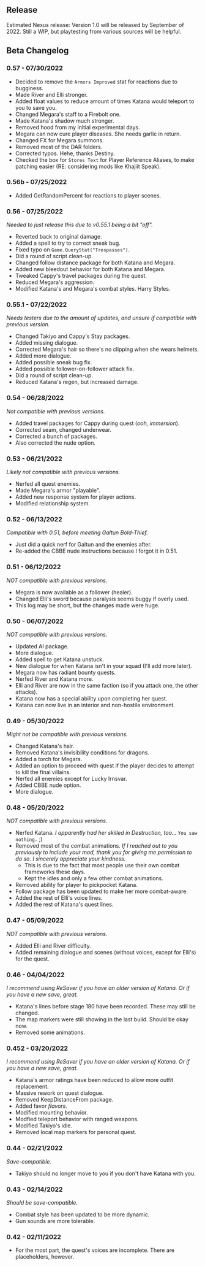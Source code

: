 ## Release

Estimated Nexus release: 
Version 1.0 will be released by September of 2022. Still a WIP, but playtesting from various sources will be helpful.

## Beta Changelog

### 0.57 - 07/30/2022
- Decided to remove the `Armors Improved` stat for reactions due to bugginess.
- Made River and Elli stronger.
- Added float values to reduce amount of times Katana would teleport to you to save you.
- Changed Megara's staff to a Firebolt one.
- Made Katana's shadow much stronger.
- Removed hood from my initial experimental days.
- Megara can now cure player diseases. She needs garlic in return.
- Changed FX for Megara summons.
- Removed most of the DAR folders.
- Corrected typos. Hehe, thanks Destiny.
- Checked the box for `Stores Text` for Player Reference Aliases, to make patching easier (RE: considering mods like Khajiit Speak).

### 0.56b - 07/25/2022
- Added GetRandomPercent for reactions to player scenes.

### 0.56 - 07/25/2022
*Needed to just release this due to v0.55.1 being a bit "off".*
- Reverted back to original damage.
- Added a spell to try to correct sneak bug.
- Fixed typo on `Game.QueryStat("Trespasses")`.
- Did a round of script clean-up.
- Changed follow distance package for both Katana and Megara.
- Added new bleedout behavior for both Katana and Megara.
- Tweaked Cappy's travel packages during the quest.
- Reduced Megara's aggression.
- Modified Katana's and Megara's combat styles. Harry Styles.

### 0.55.1 - 07/22/2022
*Needs testers due to the amount of updates, and unsure if compatible with previous version.*
- Changed Takiyo and Cappy's Stay packages.
- Added missing dialogue.
- Corrected Megara's hair so there's no clipping when she wears helmets.
- Added more dialogue.
- Added possible sneak bug fix.
- Added possible follower-on-follower attack fix.
- Did a round of script clean-up.
- Reduced Katana's regen, but increased damage.

### 0.54 - 06/28/2022
*Not compatible with previous versions.*
- Added travel packages for Cappy during quest (*ooh, immersion*).
- Corrected seam, changed underwear.
- Corrected a bunch of packages.
- Also corrected the nude option.

### 0.53 - 06/21/2022
*Likely not compatible with previous versions.*
- Nerfed all quest enemies. 
- Made Megara's armor "playable".
- Added new response system for player actions.
- Modified relationship system.

### 0.52 - 06/13/2022
*Compatible with 0.51, before meeting Galtun Bold-Thief.*
- Just did a quick nerf for Galtun and the enemies after.
- Re-added the CBBE nude instructions because I forgot it in 0.51.

### 0.51 - 06/12/2022
*NOT compatible with previous versions.*
- Megara is now available as a follower (healer). 
- Changed Elli's sword because paralysis seems buggy if overly used.
- This log may be short, but the changes made were huge.

### 0.50 - 06/07/2022
*NOT compatible with previous versions.*
- Updated AI package.
- More dialogue.
- Added spell to get Katana unstuck.
- New dialogue for when Katana isn't in your squad (I'll add more later).
- Megara now has radiant bounty quests.
- Nerfed River and Katana more.
- Elli and River are now in the same faction (so if you attack one, the other attacks).
- Katana now has a special ability upon completing her quest. 
- Katana can now live in an interior and non-hostile environment.

### 0.49 - 05/30/2022
*Might not be compatible with previous versions.*
- Changed Katana's hair.
- Removed Katana's invisibility conditions for dragons.
- Added a torch for Megara.
- Added an option to proceed with quest if the player decides to attempt to kill the final villains.
- Nerfed all enemies except for Lucky Irnsvar.
- Added CBBE nude option.
- More dialogue.

### 0.48 - 05/20/2022
*NOT compatible with previous versions.*
- Nerfed Katana. *I apparently had her skilled in Destruction, too...* `You saw nothing.` ;)
- Removed most of the combat animations. *If I reached out to you previously to include your mod, thank you for giving me permission to do so. I sincerely appreciate your kindness.* 
    - This is due to the fact that most people use their own combat frameworks these days.
    - Kept the idles and only a few other combat animations.
- Removed ability for player to pickpocket Katana. 
- Follow package has been updated to make her more combat-aware.
- Added the rest of Elli's voice lines.
- Added the rest of Katana's quest lines.

### 0.47 - 05/09/2022
*NOT compatible with previous versions.*
- Added Elli and River difficulty.
- Added remaining dialogue and scenes (without voices, except for Elli's) for the quest.


### 0.46 - 04/04/2022
*I recommend using ReSaver if you have an older version of Katana. Or if you have a new save, great.*
- Katana's lines before stage 180 have been recorded. These may still be changed.
- The map markers were still showing in the last build. Should be okay now.
- Removed some animations.

### 0.452 - 03/20/2022
*I recommend using ReSaver if you have an older version of Katana. Or if you have a new save, great.*
- Katana's armor ratings have been reduced to allow more outfit replacement.
- Massive rework on quest dialogue.
- Removed KeepDistanceFrom package.
- Added favor *flavors*.
- Modified mounting behavior. 
- Modfied teleport behavior with ranged weapons.
- Modified Takiyo's idle.
- Removed local map markers for personal quest.

### 0.44 - 02/21/2022 
*Save-compatible.*
- Takiyo should no longer move to you if you don't have Katana with you.
### 0.43 - 02/14/2022 
*Should be save-compatible.*
- Combat style has been updated to be more dynamic.
- Gun sounds are more tolerable.
### 0.42 - 02/11/2022
- For the most part, the quest's voices are incomplete. There are placeholders, however.